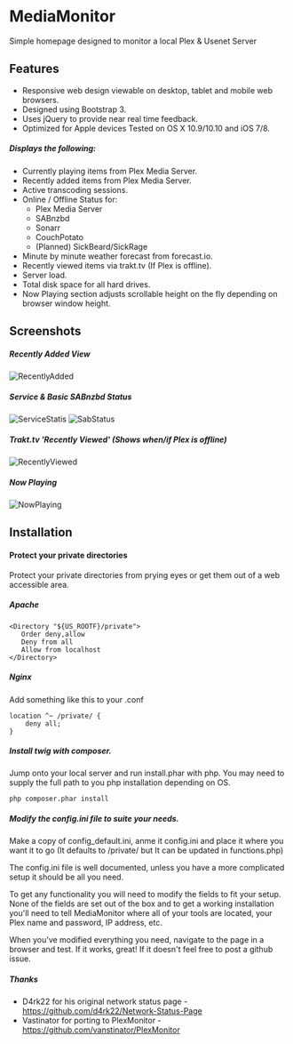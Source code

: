 # MediaMonitor  
Simple homepage designed to monitor a local Plex & Usenet Server

## Features
* Responsive web design viewable on desktop, tablet and mobile web browsers.
* Designed using Bootstrap 3.
* Uses jQuery to provide near real time feedback.
* Optimized for Apple devices Tested on OS X 10.9/10.10 and iOS 7/8.

##### Displays the following:
* Currently playing items from Plex Media Server.
* Recently added items from Plex Media Server.
* Active transcoding sessions.
* Online / Offline Status for:
    * Plex Media Server
    * SABnzbd
    * Sonarr
    * CouchPotato
    *  (Planned) SickBeard/SickRage
* Minute by minute weather forecast from forecast.io.
* Recently viewed items via trakt.tv (If Plex is offline).
* Server load.
* Total disk space for all hard drives.
* Now Playing section adjusts scrollable height on the fly depending on browser window height.

## Screenshots

##### Recently Added View
![RecentlyAdded](http://i.imgur.com/hPdJwaB.png)
##### Service & Basic SABnzbd Status
![ServiceStatis](http://i.imgur.com/OLiwfni.png) ![SabStatus](http://i.imgur.com/JjQoHv9.png)
##### Trakt.tv 'Recently Viewed' (Shows when/if Plex is offline)
![RecentlyViewed](http://i.imgur.com/w91LQCc.png)
##### Now Playing
![NowPlaying](http://i.imgur.com/dofaO5Q.png)

## Installation
#### Protect your private directories
Protect your private directories from prying eyes or get them out of a web accessible area.
##### Apache
```
<Directory "${US_ROOTF}/private">
   Order deny,allow
   Deny from all
   Allow from localhost
</Directory>
```
##### Nginx
Add something like this to your .conf
```
location ^~ /private/ {
    deny all;
}
```
##### Install twig with composer.
Jump onto your local server and run install.phar with php. You may need to supply the full path to you php installation depending on OS.
```
php composer.phar install
```
##### Modify the config.ini file to suite your needs.
Make a copy of config_default.ini, anme it config.ini and place it where you want it to go (It defaults to /private/ but It can be updated in functions.php)

The config.ini file is well documented, unless you have a more complicated setup it should be all you need.

To get any functionality you will need to modify the fields to fit your setup. None of the fields are set out of the box and to get a working installation you'll need to tell MediaMonitor where all of your tools are located, your Plex name and password, IP address, etc.

When you've modified everything you need, navigate to the page in a browser and test. If it works, great! If it doesn't feel free to post a github issue.

##### Thanks
* D4rk22 for his original network status page - https://github.com/d4rk22/Network-Status-Page
* Vastinator for porting to PlexMonitor - https://github.com/vanstinator/PlexMonitor

